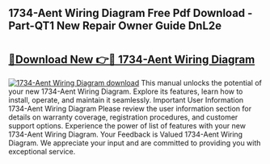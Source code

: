## 1734-Aent Wiring Diagram Free Pdf Download - Part-QT1 New Repair Owner Guide DnL2e

# <h2><a href="http://dflqqq.blite.top/?on=1734-Aent+Wiring+Diagram">🔗Download New 👉🔴 1734-Aent Wiring Diagram</a></h2>

[![1734-Aent Wiring Diagram download](https://i.imgur.com/lujVjoI.png)](http://dflqqq.blite.top/?on=1734-Aent+Wiring+Diagram)
This manual unlocks the potential of your new 1734-Aent Wiring Diagram. Explore its features, learn how to install, operate, and maintain it seamlessly. Important User Information 1734-Aent Wiring Diagram Please review the user information section for details on warranty coverage, registration procedures, and customer support options. Experience the power of list of features with your new 1734-Aent Wiring Diagram. Your Feedback is Valued 1734-Aent Wiring Diagram. We appreciate your input and are committed to providing you with exceptional service.
